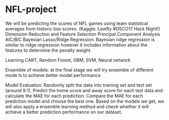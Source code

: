 # NFL-project
We will be predicting the scores of NFL games using team statistical averages from historic box scores. (Kaggle: Lawfty #DSCO17 Hack Night!)
Dimension Reduction and Feature Selection
Principal Component Analysis
AIC/BIC
Bayesian Lasso/Ridge Regression:  Bayesian ridge regression is similar to ridge regression however it includes information about the features to determine the penalty weight. 

Learning
CART, Random Forest, GBM, SVM, Neural network

Ensemble of models: at the final stage we will try ensemble of different mode
ls to achieve better model performance

Model Evaluation:
Randomly split the data into training set and test set (around 9:1). Predict the home score and away score for each test data and calculate the MAE for each prediction. Compare the MAE for each prediction model and choose the best one. Based on the models we get, we will also apply a ensemble learning method and check whether it will achieve a better prediction performance on our dataset.  
